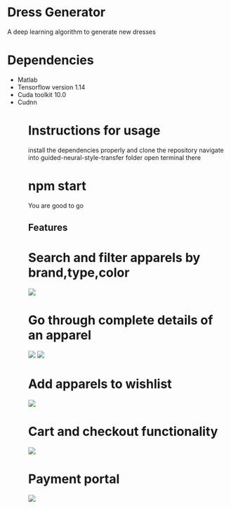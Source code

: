 
# Dress Generator

A deep learning algorithm to generate new dresses

# Dependencies
<ul>
 <li>Matlab</li>
 <li>Tensorflow version 1.14 </li> 
 <li>Cuda toolkit 10.0</li>
  <li>Cudnn</li>
<ul>

# Instructions for usage
 install the dependencies properly and clone the repository
 navigate into guided-neural-style-transfer folder
 open terminal there

# npm start

You are good to go
  
## Features

# Search and filter apparels by brand,type,color
![](images/fashion1.png)



# Go through complete details of an apparel
![](images/fashion2.png)
![](images/fashion3.png)

# Add apparels to wishlist
![](images/fashion6.png)

# Cart and checkout functionality
![](images/fashion4.png)

# Payment portal
![](images/fashion5.png)
